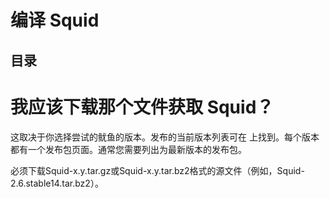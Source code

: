 # 编译 Squid
## 目录
# 我应该下载那个文件获取 Squid？
这取决于你选择尝试的鱿鱼的版本。发布的当前版本列表可在 [](http://www.squid-cache.org/versions/)上找到。每个版本都有一个发布包页面。通常您需要列出为最新版本的发布包。

必须下载Squid-x.y.tar.gz或Squid-x.y.tar.bz2格式的源文件（例如，Squid-2.6.stable14.tar.bz2）。

